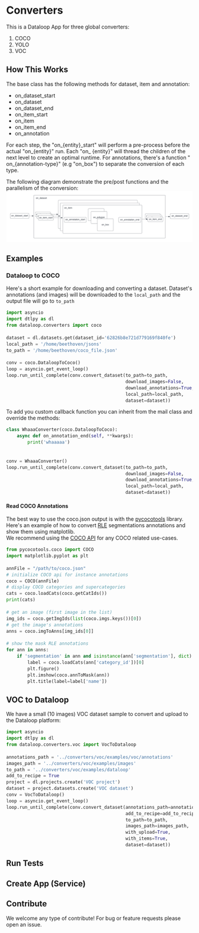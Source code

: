 # Converters

This is a Dataloop App for three global converters:

1. COCO
1. YOLO
1. VOC

## How This Works

The base class has the following methods for dataset, item and annotation:

* on_dataset_start
* on_dataset
* on_dataset_end
* on_item_start
* on_item
* on_item_end
* on_annotation

For each step, the "on_{entity}\_start" will perform a pre-process before the actual "on_{entity}" run. Each "on_
{entity}" will thread the children of the next level to create an optimal runtime. For annotations, there's a function "
on_{annotation-type}" (e.g "on_box") to separate the conversion of each type.

The following diagram demonstrate the pre/post functions and the parallelism of the conversion:
![diagram](assets/parallel_diagram.png)

## Examples

### Dataloop to COCO

Here's a short example for downloading and converting a dataset. Dataset's annotations (and images) will be downloaded
to the `local_path` and the output file will go to `to_path`

```python
import asyncio
import dtlpy as dl
from dataloop.converters import coco

dataset = dl.datasets.get(dataset_id='62826b8e721d779169f840fe')
local_path = '/home/beethoven/jsons'
to_path = '/home/beethoven/coco_file.json'

conv = coco.DataloopToCoco()
loop = asyncio.get_event_loop()
loop.run_until_complete(conv.convert_dataset(to_path=to_path,
                                             download_images=False,
                                             download_annotations=True,
                                             local_path=local_path,
                                             dataset=dataset))

```

To add you custom callback function you can inherit from the mail class and override the methods:

```python
class WhaaaConverter(coco.DataloopToCoco):
    async def on_annotation_end(self, **kwargs):
        print('whaaaaa')


conv = WhaaaConverter()
loop.run_until_complete(conv.convert_dataset(to_path=to_path,
                                             download_images=False,
                                             download_annotations=True,
                                             local_path=local_path,
                                             dataset=dataset))
```

#### Read COCO Annotations

The best way to use the coco.json output is with
the [pycocotools](https://github.com/cocodataset/cocoapi/tree/master/PythonAPI/pycocotools) library.  
Here's an example of how to convert [RLE](https://en.wikipedia.org/wiki/Run-length_encoding) segmentations annotations and show them using matplotlib.  
We recommend using the [COCO API](https://github.com/cocodataset/cocoapi) for any COCO
related use-cases.

```python
from pycocotools.coco import COCO
import matplotlib.pyplot as plt

annFile = "/path/to/coco.json"
# initialize COCO api for instance annotations
coco = COCO(annFile)
# display COCO categories and supercategories
cats = coco.loadCats(coco.getCatIds())
print(cats)

# get an image (first image in the list)
img_ids = coco.getImgIds(list(coco.imgs.keys())[0])
# get the image's annotations
anns = coco.imgToAnns[img_ids[0]]

# show the mask RLE annotations
for ann in anns:
    if 'segmentation' in ann and isinstance(ann['segmentation'], dict):
        label = coco.loadCats(ann['category_id'])[0]
        plt.figure()
        plt.imshow(coco.annToMask(ann))
        plt.title(label=label['name'])

```

## VOC to Dataloop

We have a small (10 images) VOC dataset sample to convert and upload to the Dataloop platform:

```python
import asyncio
import dtlpy as dl
from dataloop.converters.voc import VocToDataloop

annotations_path = '../converters/voc/examples/voc/annotations'
images_path = '../converters/voc/examples/images'
to_path = '../converters/voc/examples/dataloop'
add_to_recipe = True
project = dl.projects.create('VOC project')
dataset = project.datasets.create('VOC dataset')
conv = VocToDataloop()
loop = asyncio.get_event_loop()
loop.run_until_complete(conv.convert_dataset(annotations_path=annotations_path,
                                             add_to_recipe=add_to_recipe,
                                             to_path=to_path,
                                             images_path=images_path,
                                             with_upload=True,
                                             with_items=True,
                                             dataset=dataset))
```

## Run Tests

## Create App (Service)

## Contribute

We welcome any type of contribute! For bug or feature requests please open an issue.



